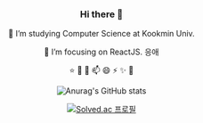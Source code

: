 
<div align="center">

### Hi there 👋



🔭 I’m studying Computer Science at Kookmin Univ.

🌱 I’m focusing on ReactJS.
  응애

⭐
🤔
💬
📫
😄 
⚡
✨
💖


![Anurag's GitHub stats](https://github-readme-stats.vercel.app/api?username=soyekwon&theme=radical&show_icons=true)

<!-- ![Top Langs](https://github-readme-stats.vercel.app/api/top-langs/?username=soyekwon&layout=compact&theme=onedark) -->


[![Solved.ac
프로필](http://mazassumnida.wtf/api/v2/generate_badge?boj=soye0710)](https://solved.ac/soye0710)

</div>
